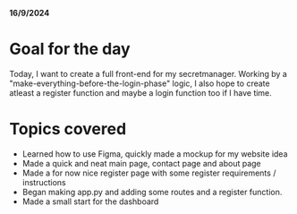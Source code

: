 **16/9/2024**

# Goal for the day

Today, I want to create a full front-end for my secretmanager. Working by a "make-everything-before-the-login-phase" logic, I also hope to create atleast a register function and maybe a login function too if I have time.

# Topics covered

- Learned how to use Figma, quickly made a mockup for my website idea
- Made a quick and neat main page, contact page and about page
- Made a for now nice register page with some register requirements / instructions
- Began making app.py and adding some routes and a register function.
- Made a small start for the dashboard

